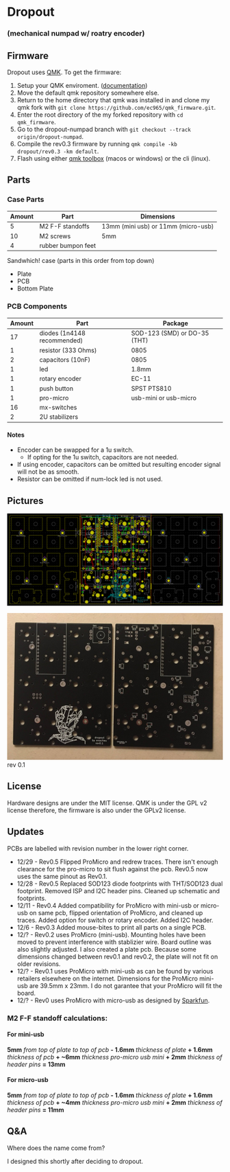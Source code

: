 # Dropout 
### (mechanical numpad w/ roatry encoder)


## Firmware
Dropout uses [QMK](https://github.com/qmk/qmk_firmware).
To get the firmware:
1. Setup your QMK enviroment. ([documentation](https://docs.qmk.fm/#/newbs))
2. Move the default qmk repository somewhere else.
1. Return to the home directory that qmk was installed in and clone my qmk fork with `git clone https://github.com/ec965/qmk_firmware.git`.
2. Enter the root directory of the my forked repository with `cd qmk_firmware`.
2. Go to the dropout-numpad branch with `git checkout --track origin/dropout-numpad`.
3. Compile the rev0.3 firmware by running `qmk compile -kb dropout/rev0.3 -km default`.
4. Flash using either [qmk toolbox](https://qmk.fm/toolbox/) (macos or windows) or the cli (linux).

## Parts

### Case Parts
Amount | Part | Dimensions
--- | --- | ---
5 | M2 F-F standoffs | 13mm (mini usb) or 11mm (micro-usb)
10 | M2 screws | 5mm
4 | rubber bumpon feet

Sandwhich! case (parts in this order from top down)
*  Plate
*  PCB
*  Bottom Plate

### PCB Components
Amount | Part | Package
--- | --- | ---
17 | diodes (1n4148 recommended) | SOD-123 (SMD) or DO-35 (THT)
1 | resistor (333 Ohms) | 0805
2 | capacitors (10nF) | 0805
1 | led | 1.8mm
1 | rotary encoder | EC-11
1 | push button | SPST PTS810
1 | pro-micro | usb-mini or usb-micro
16 | mx-switches | 
2 | 2U stabilizers | 

#### Notes
* Encoder can be swapped for a 1u switch.
  - If opting for the 1u switch, capacitors are not needed.
* If using encoder, capacitors can be omitted but resulting encoder signal will not be as smooth.
* Resistor can be omitted if num-lock led is not used.

## Pictures
![pcb](./graphics/pcb.png "PCB")

![rev0.1](./graphics/pcb-top-down.JPG "rev0.1")
rev 0.1

## License
Hardware designs are under the MIT license. QMK is under the GPL v2 license therefore, the firmware is also under the GPLv2 license.

## Updates
PCBs are labelled with revision number in the lower right corner.

* 12/29 - Rev0.5 Flipped ProMicro and redrew traces. There isn't enough clearance for the pro-micro to sit flush against the pcb. Rev0.5 now uses the same pinout as Rev0.1.
* 12/28 - Rev0.5 Replaced SOD123 diode footprints with THT/SOD123 dual footprint. Removed ISP and I2C header pins. Cleaned up schematic and footprints.
* 12/11 - Rev0.4 Added compatibility for ProMicro with mini-usb or micro-usb on same pcb, flipped orientation of ProMicro, and cleaned up traces.
Added option for switch or rotary encoder. Added I2C header.
* 12/6 - Rev0.3 Added mouse-bites to print all parts on a single PCB.
* 12/? - Rev0.2 uses ProMicro (mini-usb). Mounting holes have been moved to prevent interference with stablizier wire. Board outline was also slightly adjusted. I also created a plate pcb. Because some dimensions changed between rev0.1 and rev0.2, the plate will not fit on older revisions.
* 12/? - Rev0.1 uses ProMicro with mini-usb as can be found by various retailers elsewhere on the internet. 
Dimensions for the ProMicro mini-usb are 39.5mm x 23mm. I do not garantee that your ProMicro will fit the board.
* 12/? - Rev0 uses ProMicro with micro-usb as designed by [Sparkfun](https://www.sparkfun.com/products/12640).

### M2 F-F standoff calculations:
#### For mini-usb
**5mm** _from top of plate to top of pcb_ **- 1.6mm** _thickness of plate_ **+ 1.6mm** _thickness of pcb_ **+ ~6mm** _thickness pro-micro usb mini_ **+ 2mm** _thickness of header pins_ **= 13mm**
#### For micro-usb
**5mm** _from top of plate to top of pcb_ **- 1.6mm** _thickness of plate_ **+ 1.6mm** _thickness of pcb_ **+ ~4mm** _thickness pro-micro usb mini_ **+ 2mm** _thickness of header pins_ **= 11mm**

## Q&A
Where does the name come from?

I designed this shortly after deciding to dropout.

